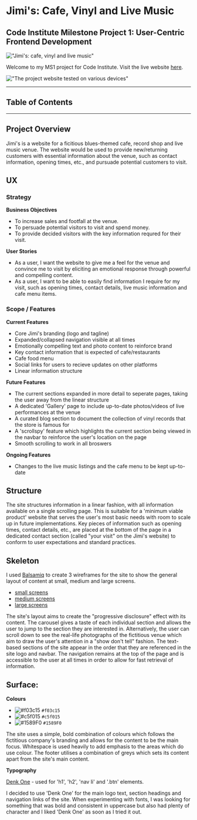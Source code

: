 # Jimi's: Cafe, Vinyl and Live Music
## Code Institute Milestone Project 1: User-Centric Frontend Development

!["Jimi's: cafe, vinyl and live music"](https://github.com/tobyjbrown/jimis-cafe-and-music/blob/master/assets/images/write-up/logo-main.png)

Welcome to my MS1 project for Code Institute. Visit the live website [here](https://tobyjbrown.github.io/jimis-cafe-and-music).

!["The project website tested on various devices"](https://github.com/tobyjbrown/jimis-cafe-and-music/blob/master/assets/images/write-up/jimis-devices-mockup.png)

---

## Table of Contents

---

## Project Overview

Jimi's is a website for a ficitious blues-themed cafe, record shop and live music venue. The website would be used to provide new/returning customers with essential information about the venue, such as contact information, opening times, etc., and pursuade potential customers to visit.

## UX

### Strategy

**Business Objectives**
- To increase sales and footfall at the venue.
- To persuade potential visitors to visit and spend money.
- To provide decided visitors with the key information requred for their visit.

**User Stories**
- As a user, I want the website to give me a feel for the venue and convince me to visit by eliciting an emotional response through powerful and compelling content.
- As a user, I want to be able to easily find information I require for my visit, such as opening times, contact details, live music information and cafe menu items.

### Scope / Features

**Current Features**
- Core Jimi's branding (logo and tagline)
- Expanded/collapsed navigation visible at all times
- Emotionally compelling text and photo content to reinforce brand
- Key contact information that is expected of cafe/restaurants
- Cafe food menu
- Social links for users to recieve updates on other platforms
- Linear information structure
	
**Future Features**
- The current sections expanded in more detail to seperate pages, taking the user away from the linear structure
- A dedicated 'Gallery' page to include up-to-date photos/videos of live performances at the venue
- A curated blog section to document the collection of vinyl records that the store is famous for
- A 'scrollspy' feature which highlights the current section being viewed in the navbar to reinforce the user's location on the page
- Smooth scrolling to work in all broswers

**Ongoing Features**
- Changes to the live music listings and the cafe menu to be kept up-to-date

## Structure

The site structures information in a linear fashion, with all information available on a single scrolling page. This is suitable for a 'minimum viable product' website that serves the user's most basic needs with room to scale up in future implementations. Key pieces of information such as opening times, contact details, etc., are placed at the bottom of the page in a dedicated contact section (called "your visit" on the Jimi's website) to conform to user expectations and standard practices.

## Skeleton

I used [Balsamiq](https://balsamiq.com) to create 3 wireframes for the site to show the general layout of content at small, medium and large screens.

- [small screens]()
- [medium screens]()
- [large screens]()

The site's layout aims to create the "progressive disclosure" effect with its content. The carousel gives a taste of each individual section and allows the user to jump to the section they are interested in. Alternatively, the user can scroll down to see the real-life photographs of the fictitious venue which aim to draw the user's attention in a "show don't tell" fashion. The text-based sections of the site appear in the order that they are referenced in the site logo and navbar. The navigation remains at the top of the page and is accessible to the user at all times in order to allow for fast retrieval of information. 

## Surface:

**Colours**

- ![#f03c15](https://via.placeholder.com/15/f03c15/000000?text=+) `#f03c15`
- ![#c5f015](https://via.placeholder.com/15/c5f015/000000?text=+) `#c5f015`
- ![#1589F0](https://via.placeholder.com/15/1589F0/000000?text=+) `#1589F0`

The site uses a simple, bold combination of colours which follows the fictitious company's branding and allows for the content to be the main focus. Whitespace is used heavily to add emphasis to the areas which do use colour. The footer utilises a combination of greys which sets its content apart from the site's main content.

**Typography**

[Denk One](https://fonts.google.com/specimen/Denk+One) - used for 'h1', 'h2', 'nav li' and '.btn' elements.

I decided to use 'Denk One' for the main logo text, section headings and navigation links of the site. When experimenting with fonts, I was looking for something that was bold and consistent in uppercase but also had plenty of character and I liked 'Denk One' as soon as I tried it out.


